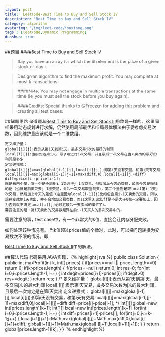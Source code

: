 ```yaml
---
layout: post
title:  LeetCode-Best Time to Buy and Sell Stock IV
description: "Best Time to Buy and Sell Stock IV"
category: algorithm
avatarimg: "/img/leet-code/touxiang.png"
tags : [leetcode,Dynamic Programming]
duoshuo: true
---
```

##题目
####Best Time to Buy and Sell Stock IV
>Say you have an array for which the ith element is the price of a given stock on day i.

>Design an algorithm to find the maximum profit. You may complete at most k transactions.

>####Note:
>You may not engage in multiple transactions at the same time (ie, you must sell the stock before you buy again).

>####Credits:
>Special thanks to @Freezen for adding this problem and creating all test cases.

<!-- more -->
	
##解题思路
这道题与[Best Time to Buy and Sell Stock III][1]思路是一样的。这里同样采用动态规划进行求解，仍然使用局部最优和全局最优解法由于要考虑交易次数，因此维护量应该就是一个二维数组。

	定义维护量：
	global[i][j]:表示从第1天到第i天，最多交易j次的最好的利润
	local[i][j]:当前到达第i天，最多可进行j次交易，并且最后一次交易在当天卖出的最好的利润是多少
	定义递推式：
	global[i][j]=max(global[i-1][j],local[i][j]);即第i天没有交易，和第i天有交易
	local[i][j]=max(global[i-1][j-1]+max(diff,0),local[i-1][j]+diff)  diff=price[i]-price[i-1];
	就是看两个量，第一个是全局到i-1天进行j-1次交易，然后加上今天的交易，如果今天是赚钱的话（也就是前面只要j-1次交易，最后一次交易取当前天），第二个量则是取local第i-1天j次交易，然后加上今天的差值（这里因为local[i-1][j]比如包含第i-1天卖出的交易，所以现在变成第i天卖出，并不会增加交易次数，而且这里无论diff是不是大于0都一定要加上，因为否则就不满足local[i][j]必须在最后一天卖出的条件了）。
	需要注意的是：第i天卖出的交易数是算在前i-1天买入的那次交易中的。

需要注意的事，test case中，有一个非常大的k值，直接会让内存分配失败。

如何处理该种情况呢。 当k值超过prices值的个数时，此时，可以把问题转换为交易数次不限的情况。即

[Best Time to Buy and Sell Stock II][2]中的解法。

##算法代码
代码采用JAVA实现：
{% highlight java %}
public class Solution {
    public int maxProfit(int k, int[] prices) {
           if(prices==null || prices.length==0)
       		    return 0;
       		if(k>prices.length)
       		{
       			if(prices==null)
		            return 0;
		        int res=0;
		        for(int i=0;i<prices.length-1;i++)
		        {
		            int degit=prices[i+1]-prices[i];
		            if(degit>0)
		                res+=degit;
		        }
		        return res;
       		}
	        /*
	       定义维护量：
	       global[i][j]:表示从第1天到第i天，最多交易j次的最大利润
	       local[i][j]:表示第i天交易，最多交易次数为j次的最大利润，且最后一次肯定是在第i天卖出
	       定义递推式：
	       global[i][j]=max(global[i-1][j],local[i][j]);即第i天没有交易，和第i天有交易
	       local[i][j]=max(global[i-1][j-1]+max(diff,0),local[i-1][j]+diff)  diff=price[i]-price[i-1];
	        */
	        int[][] global=new int[prices.length][k+1];
	        int[][] local=new int[prices.length][k+1];
	        for(int i=0;i<prices.length-1;i++)
	        {
	            int diff=prices[i+1]-prices[i];
	            for(int j=0;j<=k-1;j++)
	            {
	                local[i+1][j+1]=Math.max(global[i][j]+Math.max(diff,0),local[i][j+1]+diff);
	                global[i+1][j+1]=Math.max(global[i][j+1],local[i+1][j+1]);
	            }
	        }
	        return global[prices.length-1][k];
	}
}
{% endhighlight %}

[1]:http://pisxw.com/algorithm/Best-Time-to-Buy-and-Sell-Stock-III.html
[2]:http://pisxw.com/algorithm/Best-Time-to-Buy-and-Sell-Stock-II.html







